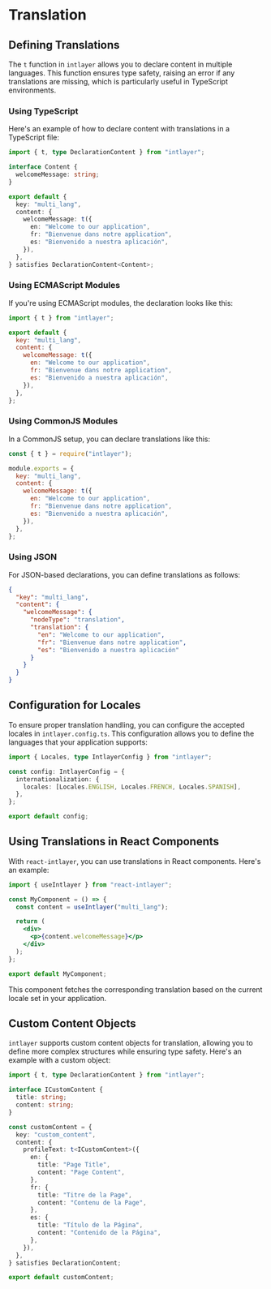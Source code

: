 # Translation

## Defining Translations

The `t` function in `intlayer` allows you to declare content in multiple languages. This function ensures type safety, raising an error if any translations are missing, which is particularly useful in TypeScript environments.

### Using TypeScript

Here's an example of how to declare content with translations in a TypeScript file:

```typescript
import { t, type DeclarationContent } from "intlayer";

interface Content {
  welcomeMessage: string;
}

export default {
  key: "multi_lang",
  content: {
    welcomeMessage: t({
      en: "Welcome to our application",
      fr: "Bienvenue dans notre application",
      es: "Bienvenido a nuestra aplicación",
    }),
  },
} satisfies DeclarationContent<Content>;
```

### Using ECMAScript Modules

If you're using ECMAScript modules, the declaration looks like this:

```javascript
import { t } from "intlayer";

export default {
  key: "multi_lang",
  content: {
    welcomeMessage: t({
      en: "Welcome to our application",
      fr: "Bienvenue dans notre application",
      es: "Bienvenido a nuestra aplicación",
    }),
  },
};
```

### Using CommonJS Modules

In a CommonJS setup, you can declare translations like this:

```javascript
const { t } = require("intlayer");

module.exports = {
  key: "multi_lang",
  content: {
    welcomeMessage: t({
      en: "Welcome to our application",
      fr: "Bienvenue dans notre application",
      es: "Bienvenido a nuestra aplicación",
    }),
  },
};
```

### Using JSON

For JSON-based declarations, you can define translations as follows:

```json
{
  "key": "multi_lang",
  "content": {
    "welcomeMessage": {
      "nodeType": "translation",
      "translation": {
        "en": "Welcome to our application",
        "fr": "Bienvenue dans notre application",
        "es": "Bienvenido a nuestra aplicación"
      }
    }
  }
}
```

## Configuration for Locales

To ensure proper translation handling, you can configure the accepted locales in `intlayer.config.ts`. This configuration allows you to define the languages that your application supports:

```typescript
import { Locales, type IntlayerConfig } from "intlayer";

const config: IntlayerConfig = {
  internationalization: {
    locales: [Locales.ENGLISH, Locales.FRENCH, Locales.SPANISH],
  },
};

export default config;
```

## Using Translations in React Components

With `react-intlayer`, you can use translations in React components. Here's an example:

```jsx
import { useIntlayer } from "react-intlayer";

const MyComponent = () => {
  const content = useIntlayer("multi_lang");

  return (
    <div>
      <p>{content.welcomeMessage}</p>
    </div>
  );
};

export default MyComponent;
```

This component fetches the corresponding translation based on the current locale set in your application.

## Custom Content Objects

`intlayer` supports custom content objects for translation, allowing you to define more complex structures while ensuring type safety. Here's an example with a custom object:

```typescript
import { t, type DeclarationContent } from "intlayer";

interface ICustomContent {
  title: string;
  content: string;
}

const customContent = {
  key: "custom_content",
  content: {
    profileText: t<ICustomContent>({
      en: {
        title: "Page Title",
        content: "Page Content",
      },
      fr: {
        title: "Titre de la Page",
        content: "Contenu de la Page",
      },
      es: {
        title: "Título de la Página",
        content: "Contenido de la Página",
      },
    }),
  },
} satisfies DeclarationContent;

export default customContent;
```
